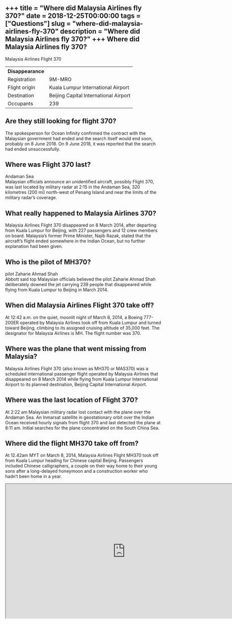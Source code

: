 +++
title = "Where did Malaysia Airlines fly 370?"
date = 2018-12-25T00:00:00
tags = ["Questions"]
slug = "where-did-malaysia-airlines-fly-370"
description = "Where did Malaysia Airlines fly 370?"
+++
Where did Malaysia Airlines fly 370?
------------------------------------

Malaysia Airlines Flight 370

<table><tr><th>Disappearance</th></tr><tr><td>Registration</td><td>9M-MRO</td></tr><tr><td>Flight origin</td><td>Kuala Lumpur International Airport</td></tr><tr><td>Destination</td><td>Beijing Capital International Airport</td></tr><tr><td>Occupants</td><td>239</td></tr></table>

Are they still looking for flight 370?
--------------------------------------

The spokesperson for Ocean Infinity confirmed the contract with the Malaysian government had ended and the search itself would end soon, probably on 8 June 2018. On 9 June 2018, it was reported that the search had ended unsuccessfully.

Where was Flight 370 last?
--------------------------

Andaman Sea  
Malaysian officials announce an unidentified aircraft, possibly Flight 370, was last located by military radar at 2:15 in the Andaman Sea, 320 kilometres (200 mi) north-west of Penang Island and near the limits of the military radar’s coverage.

What really happened to Malaysia Airlines 370?
----------------------------------------------

Malaysia Airlines Flight 370 disappeared on 8 March 2014, after departing from Kuala Lumpur for Beijing, with 227 passengers and 12 crew members on board. Malaysia’s former Prime Minister, Najib Razak, stated that the aircraft’s flight ended somewhere in the Indian Ocean, but no further explanation had been given.

Who is the pilot of MH370?
--------------------------

pilot Zaharie Ahmad Shah  
Abbott said top Malaysian officials believed the pilot Zaharie Ahmad Shah deliberately downed the jet carrying 239 people that disappeared while flying from Kuala Lumpur to Beijing in March 2014.

When did Malaysia Airlines Flight 370 take off?
-----------------------------------------------

At 12:42 a.m. on the quiet, moonlit night of March 8, 2014, a Boeing 777-200ER operated by Malaysia Airlines took off from Kuala Lumpur and turned toward Beijing, climbing to its assigned cruising altitude of 35,000 feet. The designator for Malaysia Airlines is MH. The flight number was 370.

Where was the plane that went missing from Malaysia?
----------------------------------------------------

Malaysia Airlines Flight 370 (also known as MH370 or MAS370) was a scheduled international passenger flight operated by Malaysia Airlines that disappeared on 8 March 2014 while flying from Kuala Lumpur International Airport to its planned destination, Beijing Capital International Airport.

Where was the last location of Flight 370?
------------------------------------------

At 2:22 am Malaysian military radar lost contact with the plane over the Andaman Sea. An Inmarsat satellite in geostationary orbit over the Indian Ocean received hourly signals from flight 370 and last detected the plane at 8:11 am. Initial searches for the plane concentrated on the South China Sea.

Where did the flight MH370 take off from?
-----------------------------------------

At 12.42am MYT on March 8, 2014, Malaysia Airlines Flight MH370 took off from Kuala Lumpur heading for Chinese capital Beijing. Passengers included Chinese calligraphers, a couple on their way home to their young sons after a long-delayed honeymoon and a construction worker who hadn’t been home in a year.

<iframe allow="accelerometer; autoplay; clipboard-write; encrypted-media; gyroscope; picture-in-picture" allowfullscreen="" class="__youtube_prefs__  epyt-is-override  no-lazyload" data-no-lazy="1" data-origheight="433" data-origwidth="770" data-skipgform_ajax_framebjll="" height="433" id="_ytid_38335" loading="lazy" src="https://www.youtube.com/embed/yN7GRoCgrAE?enablejsapi=1&autoplay=0&cc_load_policy=0&cc_lang_pref=&iv_load_policy=1&loop=0&modestbranding=0&rel=1&fs=1&playsinline=0&autohide=2&theme=dark&color=red&controls=1&" title="YouTube player" width="770"></iframe>